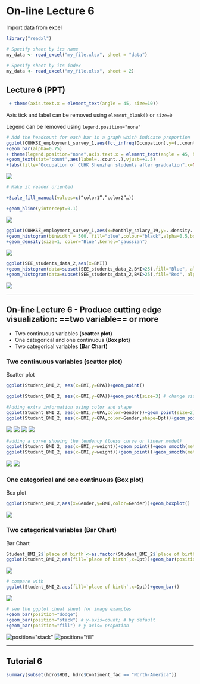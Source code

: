 # On-line Lecture 6

Import data from excel

```R
library("readxl")

# Specify sheet by its name
my_data <- read_excel("my_file.xlsx", sheet = "data")
  
# Specify sheet by its index
my_data <- read_excel("my_file.xlsx", sheet = 2)
```



## Lecture 6 (PPT)

```R
 + theme(axis.text.x = element_text(angle = 45, size=10))
```

Axis tick and label can be removed using `element_blank()` or `size=0` 

Legend can be removed using `legend.position="none"` 

```R
# Add the headcount for each bar in a graph which indicate proportion
ggplot(CUHKSZ_employment_survey_1,aes(fct_infreq(Occupation),y=(..count..)/sum(..count..),fill=Occupation))
+geom_bar(alpha=0.75)
+ theme(legend.position="none",axis.text.x = element_text(angle = 45, hjust = 1,size=9))
+geom_text(stat='count',aes(label=..count..),vjust=+1.5)
+labs(title="Occupation of CUHK Shenzhen students after graduation",x=NULL, y="Proportion")
```

![](\Online_lec_6_img\ppt_1.png)


```R
# Make it reader oriented

+Scale_fill_manual(values=c(“color1”,”color2”…))

+geom_hline(yintercept=0.1)
```

![](\Online_lec_6_img\ppt_2.png)

```R
ggplot(CUHKSZ_employment_survey_1,aes(x=Monthly_salary_19,y=..density..))
+geom_histogram(binwidth = 500, fill="blue",colour="black",alpha=0.5,boundary=8000)
+geom_density(size=1, color="Blue",kernel="gaussian")
```

![](\Online_lec_6_img\ppt_3.png)

```R
ggplot(SEE_students_data_2,aes(x=BMI))
+geom_histogram(data=subset(SEE_students_data_2,BMI<25),fill="Blue", alpha=0.5,binwidth = 1,color="Black")
+geom_histogram(data=subset(SEE_students_data_2,BMI>25),fill="Red", alpha=0.5,binwidth = 1,color="Black")
```

![](\Online_lec_6_img\ppt_4.png)


---

## On-line Lecture 6 - Produce cutting edge visualization: ==two variable== or more

* Two continuous variables **(scatter plot)** 
* One categorical and one continuous **(Box plot)** 
* Two categorical variables **(Bar Chart)** 

### Two continuous variables (scatter plot)

Scatter plot

```R
ggplot(Student_BMI_2, aes(x=BMI,y=GPA))+geom_point()

ggplot(Student_BMI_2, aes(x=BMI,y=GPA))+geom_point(size=3) # change size of the point

#Adding extra information using color and shape
ggplot(Student_BMI_2, aes(x=BMI,y=GPA,color=Gender))+geom_point(size=2)
ggplot(Student_BMI_2, aes(x=BMI,y=GPA,color=Gender,shape=Dpt))+geom_point(size=2)
```

![](\Online_lec_6_img\1.png)
![](\Online_lec_6_img\2.png)
![](\Online_lec_6_img\3.png)
![](\Online_lec_6_img\4.png)

```R
#adding a curve showing the tendency (loess curve or linear model)
ggplot(Student_BMI_2, aes(x=BMI,y=weight))+geom_point()+geom_smooth(method="lm")
ggplot(Student_BMI_2, aes(x=BMI,y=weight))+geom_point()+geom_smooth(method="loess")
```

![](\Online_lec_6_img\5.png)
![](\Online_lec_6_img\6.png)

### One categorical and one continuous (Box plot)

Box plot

```R
ggplot(Student_BMI_2,aes(x=Gender,y=BMI,color=Gender))+geom_boxplot()
```

![](\Online_lec_6_img\7.png)



### Two categorical variables (Bar Chart)

Bar Chart

```R
Student_BMI_2$`place of birth`<-as.factor(Student_BMI_2$`place of birth`)
ggplot(Student_BMI_2,aes(fill=`place of birth`,x=Dpt))+geom_bar(position="dodge")
```

![](\Online_lec_6_img\8.png)

```R
# compare with
ggplot(Student_BMI_2,aes(fill=`place of birth`,x=Dpt))+geom_bar()
```

![](\Online_lec_6_img\9.png)

```R
# see the ggplot cheat sheet for image examples
+geom_bar(position="dodge")
+geom_bar(position="stack") # y-axis=count; # by default
+geom_bar(position="fill") # y-axis= propotion
```

![position="stack"](\Online_lec_6_img\10.png)
![position="fill"](\Online_lec_6_img\11.png)

---

## Tutorial 6

```R
summary(subset(hdro$HDI, hdro$Continent_fac == "North-America"))
```

